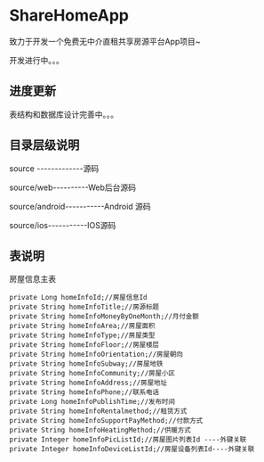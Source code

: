 # ShareHomeApp
致力于开发一个免费无中介直租共享房源平台App项目~

开发进行中。。。

## 进度更新

表结构和数据库设计完善中。。。

## 目录层级说明

source -------------源码

source/web----------Web后台源码

source/android-----------Android 源码

source/ios-----------IOS源码

## 表说明

房屋信息主表

	private Long homeInfoId;//房屋信息Id
	private String homeInfoTitle;//房源标题
	private String homeInfoMoneyByOneMonth;//月付金额
	private String homeInfoArea;//房屋面积
	private String homeInfoType;//房屋类型
	private String homeInfoFloor;//房屋楼层
	private String homeInfoOrientation;//房屋朝向
	private String homeInfoSubway;//房屋地铁
	private String homeInfoCommunity;//房屋小区
	private String homeInfoAddress;//房屋地址
	private String homeInfoPhone;//联系电话
	private Long homeInfoPublishTime;//发布时间
	private String homeInfoRentalmethod;//租赁方式
	private String homeInfoSupportPayMethod;//付款方式
	private String homeInfoHeatingMethod;//供暖方式
	private Integer homeInfoPicListId;//房屋图片列表Id ----外键关联
	private Integer homeInfoDeviceListId;//房屋设备列表Id----外键关联
